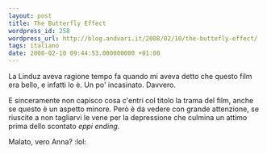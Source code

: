 ```yaml
---
layout: post
title: The Butterfly Effect
wordpress_id: 258
wordpress_url: http://blog.andvari.it/2008/02/10/the-buttefly-effect/
tags: italiano
date: 2008-02-10 09:44:53.000000000 +01:00
---
```

La Linduz aveva ragione tempo fa quando mi aveva detto che questo film era bello, e infatti lo è. Un po' incasinato. Davvero.

E sinceramente non capisco cosa c'entri col titolo la trama del film, anche se questo è un aspetto minore. Però è da vedere con grande attenzione, se riuscite a non tagliarvi le vene per la depressione che culmina un attimo prima dello scontato<em> eppi ending</em>.

Malato, vero Anna? :lol:
